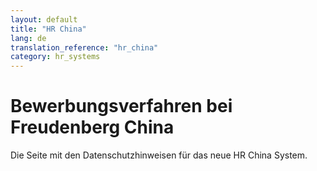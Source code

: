 ```yaml
---
layout: default
title: "HR China"
lang: de
translation_reference: "hr_china"
category: hr_systems
---
```


# Bewerbungsverfahren bei Freudenberg China

Die Seite mit den Datenschutzhinweisen für das neue HR China System.
